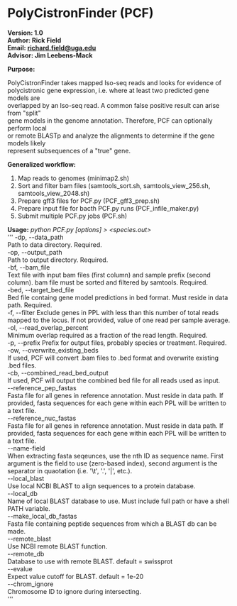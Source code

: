 # PolyCistronFinder (PCF)

**Version: 1.0**  
**Author: Rick Field**  
**Email: richard.field@uga.edu**  
**Advisor: Jim Leebens-Mack**  

**Purpose:**  

PolyCistronFinder takes mapped Iso-seq reads and looks for evidence of  
polycistronic gene expression, i.e. where at least two predicted gene models are  
overlapped by an Iso-seq read. A common false positive result can arise from "split"  
gene models in the genome annotation. Therefore, PCF can optionally perform local  
or remote BLASTp and analyze the alignments to determine if the gene models likely  
represent subsequences of a "true" gene.  

**Generalized workflow:**  
1. Map reads to genomes (minimap2.sh)  
2. Sort and filter bam files (samtools_sort.sh, samtools_view_256.sh, samtools_view_2048.sh)  
3. Prepare gff3 files for PCF.py (PCF_gff3_prep.sh)  
4. Prepare input file for bacth PCF.py runs (PCF_infile_maker.py)  
5. Submit multiple PCF.py jobs (PCF.sh)  

**Usage:** *python PCF.py [options] > <species.out>*  
'''
-dp, --data_path  
Path to data directory. Required.  
-op, --output_path  
Path to output directory. Required.  
-bf, --bam_file  
Text file with input bam files (first column) and sample prefix (second column). bam file must be sorted and filtered by samtools. Required.  
-bed, --target_bed_file  
Bed file containg gene model predictions in bed format. Must reside in data path. Required.  
-f, --filter
Exclude genes in PPL with less than this number of total reads mapped to the locus. If not provided, value of one read per sample average.  
-ol, --read_overlap_percent  
Minimum overlap required as a fraction of the read length. Required.  
-p, --prefix  Prefix for output files, probably species or treatment. Required.  
-ow, --overwrite_existing_beds  
If used, PCF will convert .bam files to .bed format and overwrite existing .bed files.  
-cb, --combined_read_bed_output	 
If used, PCF will output the combined bed file for all reads used as input.  
--reference_pep_fastas  
Fasta file for all genes in reference annotation. Must reside in data path. If provided, fasta sequences for each gene within each PPL will be written to a text file.  
--reference_nuc_fastas  
Fasta file for all genes in reference annotation. Must reside in data path. If provided, fasta sequences for each gene within each PPL will be written to a text file.  
--name-field  
When extracting fasta seqeunces, use the nth ID as sequence name. First argument is the field to use (zero-based index), second argument is the separator in quaotation (i.e. '\t', '.', '|', etc.).  
--local_blast  
Use local NCBI BLAST to align sequences to a protein database.  
--local_db  
Name of local BLAST database to use. Must include full path or have a shell PATH variable.  
--make_local_db_fastas  
Fasta file containing peptide sequences from which a BLAST db can be made.  
--remote_blast  
Use NCBI remote BLAST function.  
--remote_db  
Database to use with remote BLAST. default = swissprot  
--evalue  
Expect value cutoff for BLAST. default = 1e-20  
--chrom_ignore  
Chromosome ID to ignore during intersecting.  
'''
